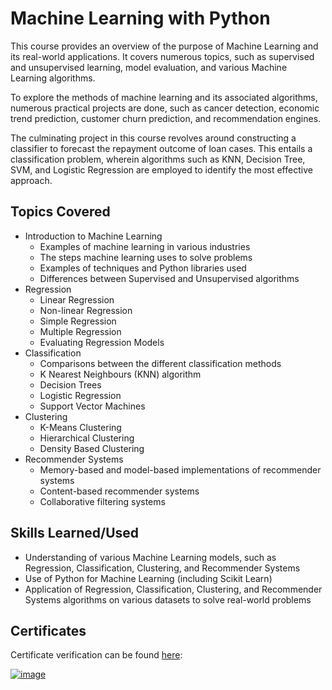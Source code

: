 # Machine Learning with Python
This course provides an overview of the purpose of Machine Learning and its real-world applications. It covers numerous topics, such as supervised and unsupervised learning, model evaluation, and various Machine Learning algorithms.

To explore the methods of machine learning and its associated algorithms, numerous practical projects are done, such as cancer detection, economic trend prediction, customer churn prediction, and recommendation engines.

The culminating project in this course revolves around constructing a classifier to forecast the repayment outcome of loan cases. This entails a classification problem, wherein algorithms such as KNN, Decision Tree, SVM, and Logistic Regression are employed to identify the most effective approach.

## Topics Covered
- Introduction to Machine Learning
  - Examples of machine learning in various industries
  - The steps machine learning uses to solve problems
  - Examples of techniques and Python libraries used
  - Differences between Supervised and Unsupervised algorithms
- Regression
  - Linear Regression
  - Non-linear Regression
  - Simple Regression
  - Multiple Regression
  - Evaluating Regression Models
- Classification
  - Comparisons between the different classification methods
  - K Nearest Neighbours (KNN) algorithm
  - Decision Trees
  - Logistic Regression
  - Support Vector Machines
- Clustering
  - K-Means Clustering
  - Hierarchical Clustering
  - Density Based Clustering
- Recommender Systems
  - Memory-based and model-based implementations of recommender systems
  - Content-based recommender systems
  - Collaborative filtering systems

## Skills Learned/Used
- Understanding of various Machine Learning models, such as Regression, Classification, Clustering, and Recommender Systems
- Use of Python for Machine Learning (including Scikit Learn)
- Application of Regression, Classification, Clustering, and Recommender Systems algorithms on various datasets to solve real-world problems

## Certificates
Certificate verification can be found [here](https://coursera.org/share/1465373389488eb34a2a28dbe19bc72a):

[![image](https://github.com/ethanbenavides/Machine-Learning-with-Python/assets/57383185/6d007781-6a3a-424f-a4b1-d748984d1ba5)](https://coursera.org/share/1465373389488eb34a2a28dbe19bc72a)
